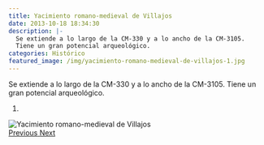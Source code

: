```yaml
---
title: Yacimiento romano-medieval de Villajos
date: 2013-10-18 18:34:30
description: |-
  Se extiende a lo largo de la CM-330 y a lo ancho de la CM-3105.
  Tiene un gran potencial arqueológico.
categories: Histórico
featured_image: /img/yacimiento-romano-medieval-de-villajos-1.jpg
---
```



Se extiende a lo largo de la CM-330 y a lo ancho de la CM-3105.
Tiene un gran potencial arqueológico.

<div id="myCarousel" class="carousel slide" df-ride="carousel">
  <!-- Indicators -->
  <ol class="carousel-indicators">
    <li df-target="#myCarousel" df-slide-to="0" class="active"></li>
  </ol>
  <!-- Wrapper for slides -->
  <div class="carousel-inner" role="listbox">
    <div class="item active">
      <img src="/img/yacimiento-romano-medieval-de-villajos-1.jpg" alt="Yacimiento romano-medieval de Villajos">
    </div>
  <!-- Left and right controls -->
  <a class="left carousel-control" href="#myCarousel" role="button" df-slide="prev">
    <span class="glyphicon glyphicon-chevron-left" aria-hidden="true"></span>
    <span class="sr-only">Previous</span>
  </a>
  <a class="right carousel-control" href="#myCarousel" role="button" df-slide="next">
    <span class="glyphicon glyphicon-chevron-right" aria-hidden="true"></span>
    <span class="sr-only">Next</span>
  </a>
</div>
